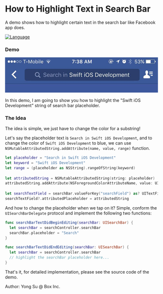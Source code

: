 # How to Highlight Text in Search Bar
A demo shows how to highlight certain text in the search bar like Facebook app does.

[![Language](https://img.shields.io/badge/Swift-2.2-orange.svg?style=flat)]()

### Demo ###
![demo](screenshots/facebook-app.jpg)<br />

In this demo, I am going to show you how to highlight the "Swift iOS Development" string of search bar placeholder.

### The Idea ###

The idea is simple, we just have to change the color for a substring!

Let's say the placeholder text is `Search in Swift iOS Development`, and to change the color of `Swift iOS Development` to blue, we can use `NSMutableAttributedString.addAttribute(name, value, range)` function.

```swift
let placeholder = "Search in Swift iOS Development"
let keyword = "Swift iOS Development"
let range = (placeholder as NSString).rangeOfString(keyword)

let attributedString = NSMutableAttributedString(string: placeholder)
attributedString.addAttribute(NSForegroundColorAttributeName, value: UIColor.blueColor(), range: range)

let searchTextField = searchBar.valueForKey("searchField") as? UITextField
searchTextField?.attributedPlaceholder = attributedString
```

And how to change the placeholder when we tap on it? Simple, conform the `UISearchBarDelegate` protocol and implement the following two functions:

```swift
func searchBarTextDidBeginEditing(searchBar: UISearchBar) {
  let searchBar = searchController.searchBar
  searchBar.placeholder = "Search"
}
```

```swift
func searchBarTextDidEndEditing(searchBar: UISearchBar) {
  let searchBar = searchController.searchBar
  // highlight the searchBar placeholder here...
}
```

That's it, for detailed implementation, please see the source code of the demo.

Author: Yong Su @ Box Inc.
